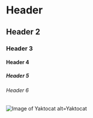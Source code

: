 # Header #
## Header 2 ##
### Header 3 ###
#### Header 4 ####
##### Header 5 #####
###### Header 6 ######

![Image of Yaktocat](https://octodex.github.com/images/yaktocat.png)  alt=Yaktocat
